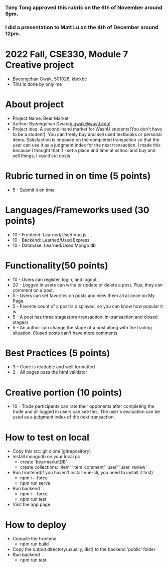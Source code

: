 ### Tony Tong approved this rubric on the 6th of November around 9pm.
### I did a presentation to Matt Lu on the 4th of December around 12pm.

# 2022 Fall, CSE330, Module 7 Creative project
+ Byeongchan Gwak, 501026, kbckbc
+ This is done by only me

# About project
+ Project Name: Bear Market
+ Author: Byeongchan Gwak(b.gwak@wustl.edu)
+ Project idea: A second-hand market for WashU students(You don't have to be a student). You can freely buy and sell used textbooks or personal items. Satisfaction is imposed on the completed transaction so that the user can use it as a judgment index for the next transaction. I made this because I thought that if I set a place and time at school and buy and sell things, I could cut costs.

# Rubric turned in on time (5 points)
+ 5 - Submit it on time

# Languages/Frameworks used (30 points)
+ 10 - Frontend: Learned/Used Vue.js
+ 10 - Backend: Learned/Used Express
+ 10 - Database: Learned/Used Mongo db

# Functionality(50 points)
+ 10 - Users can register, login, and logout
+ 20 - Logged in users can write or update or delete a post. Plus, they can comment on a post.
+ 5 - Users can set favorites on posts and view them all at once on My Page.
+ 5 - Favorite count of a post is displayed, so you can know how popular it is.
+ 5 - A post has three stages(pre-transaction, in-transaction and closed stages)
+ 5 - An author can change the stage of a post along with the trading situation. Closed posts can't have more comments.

# Best Practices (5 points)
+ 3 - Code is readable and well formatted
+ 2 - All pages pass the html validator

# Creative portion (10 points)
+ 10 - Trade participants can rate their opponents after completing the trade and all logged in users can see this. The user's evaluation can be used as a judgment index of the next transaction.


# How to test on local
+ Copy this src: git clone [gitrepository]
+ install mongodb on your local pc
  - create 'bearmarketDB'
  - create collections: 'item' 'item_comment' 'user' 'user_review' 
+ Run frontend(If you haven't install vue-cli, you need to install it first)
  - npm i --force
  - npm run serve
+ Run backend
  - npm i --force
  - npm run test
+ Visit the app page

# How to deploy 
+ Compile the frontend 
  - npm run build
+ Copy the output directory(usually, dist) to the backend 'public' folder
+ Run backend
  - npm run test
